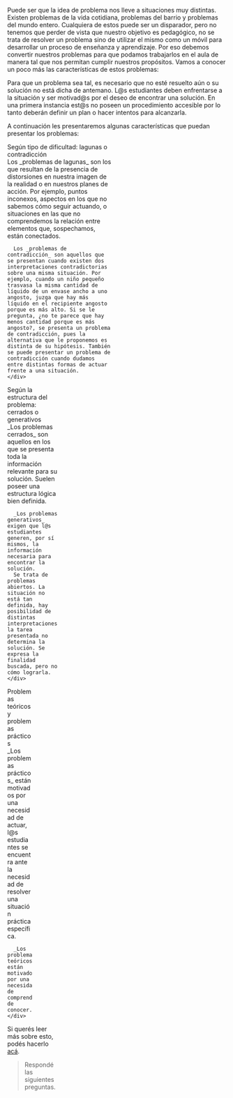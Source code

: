 Puede ser que la idea de problema nos lleve a situaciones muy distintas. Existen problemas de la vida cotidiana, problemas del barrio y problemas del mundo entero. Cualquiera de estos puede ser un disparador, pero no tenemos que perder de vista que nuestro objetivo es pedagógico, no se trata de resolver un problema sino de utilizar el mismo como un móvil para desarrollar un proceso de enseñanza y aprendizaje.
Por eso debemos convertir nuestros problemas para que podamos trabajarlos en el aula de manera tal que nos permitan cumplir nuestros propósitos. Vamos a conocer un poco más las características de estos problemas:

Para que un problema sea tal, es necesario que no esté resuelto aún o su solución no está dicha de antemano. L@s estudiantes deben enfrentarse a la situación y ser motivad@s por el deseo de encontrar una solución. En una primera instancia est@s no poseen un procedimiento accesible por lo tanto deberán definir un plan o hacer intentos para alcanzarla.

A continuación les presentaremos algunas características que puedan presentar los problemas:

<div style="display: flex; justify-content: space-between">
  <div class="panel panel-default" style="width: 48%;">
    <div class="panel-heading">Según tipo de dificultad: lagunas o contradicción</div>
    <div class="panel-body">
      Los _problemas de lagunas_ son los que resultan de la presencia de distorsiones en nuestra imagen de la realidad o en nuestros planes de acción. Por ejemplo, puntos inconexos, aspectos en los que no sabemos cómo seguir actuando, o situaciones en las que no comprendemos la relación entre  elementos que, sospechamos, están conectados.

      Los _problemas de contradicción_ son aquellos que se presentan cuando existen dos interpretaciones contradictorias sobre una misma situación. Por ejemplo, cuando un niño pequeño trasvasa la misma cantidad de líquido de un envase ancho a uno angosto, juzga que hay más líquido en el recipiente angosto porque es más alto. Si se le pregunta, ¿no te parece que hay menos cantidad porque es más angosto?, se presenta un problema de contradicción, pues la alternativa que le proponemos es distinta de su hipótesis. También se puede presentar un problema de contradicción cuando dudamos  entre distintas formas de actuar frente a una situación.
    </div>
  </div>
    
  <div class="panel panel-default" style="width: 48%;">
    <div class="panel-heading">Según la estructura del problema: cerrados o generativos</div>
    <div class="panel-body">
      _Los problemas cerrados_ son aquellos en los que  se  presenta toda la información relevante para su solución. Suelen poseer una estructura lógica bien definida.

      _Los problemas generativos_ exigen que l@s estudiantes generen, por sí mismos, la  información necesaria para encontrar la solución.
      Se trata de problemas abiertos. La situación no está tan definida, hay posibilidad de distintas interpretaciones, la tarea presentada no determina la solución. Se expresa la finalidad buscada, pero no  cómo lograrla.
    </div>
  </div>
  
  <div class="panel panel-default" style="width: 48%;">
    <div class="panel-heading">Problemas teóricos y problemas prácticos</div>
    <div class="panel-body">
      _Los problemas prácticos_ están motivados por una necesidad de actuar, l@s estudiantes se encuentra ante la necesidad de resolver una situación práctica específica.
      
      _Los problemas teóricos_ están motivados por una necesidad de comprender, de conocer.
    </div>
  </div>
</div>

Si querés leer más sobre esto, podés hacerlo [acá](https://drive.google.com/open?id=1gx4fgH9ZGg5mUq5pKgfV9lNfQEUuXSaL).

> Respondé las siguientes preguntas.

